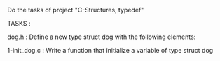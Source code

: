 Do the tasks of project "C-Structures, typedef"

TASKS :

dog.h : Define a new type struct dog with the following elements:

1-init_dog.c : Write a function that initialize a variable of type struct dog
